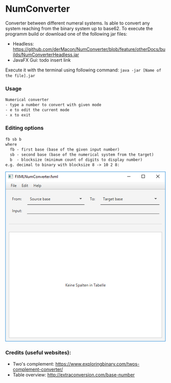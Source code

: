 # NumConverter
Converter between different numeral systems. Is able to convert any system reaching from the binary system up to base62. To execute the programm build or download one of the following jar files:
- Headless: https://github.com/derMacon/NumConverter/blob/feature/otherDocs/builds/NumConverterHeadless.jar
- JavaFX Gui: todo insert link

 Execute it with the terminal using following command: 
`java -jar [Name of the file].jar`

### Usage
```
Numerical converter
- type a number to convert with given mode
- e to edit the current mode
- x to exit
```

### Editing options
```
fb sb b
where
  fb - first base (base of the given input number)
  sb - second base (base of the numerical system from the target)
  b  - blocksize (minimum count of digits to display number)
e.g. decimal to binary with blocksize 8 -> 10 2 8: 
```

![alt text](https://github.com/derMacon/NumConverter/blob/feature/otherDocs/img/screenshot2302.png)

### Credits (useful websites):
- Two's complement: https://www.exploringbinary.com/twos-complement-converter/
- Table overview: http://extraconversion.com/base-number
